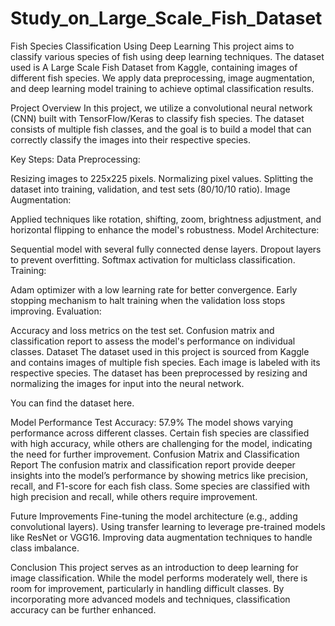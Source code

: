 # Study_on_Large_Scale_Fish_Dataset
Fish Species Classification Using Deep Learning
This project aims to classify various species of fish using deep learning techniques. The dataset used is A Large Scale Fish Dataset from Kaggle, containing images of different fish species. We apply data preprocessing, image augmentation, and deep learning model training to achieve optimal classification results.

Project Overview
In this project, we utilize a convolutional neural network (CNN) built with TensorFlow/Keras to classify fish species. The dataset consists of multiple fish classes, and the goal is to build a model that can correctly classify the images into their respective species.

Key Steps:
Data Preprocessing:

Resizing images to 225x225 pixels.
Normalizing pixel values.
Splitting the dataset into training, validation, and test sets (80/10/10 ratio).
Image Augmentation:

Applied techniques like rotation, shifting, zoom, brightness adjustment, and horizontal flipping to enhance the model's robustness.
Model Architecture:

Sequential model with several fully connected dense layers.
Dropout layers to prevent overfitting.
Softmax activation for multiclass classification.
Training:

Adam optimizer with a low learning rate for better convergence.
Early stopping mechanism to halt training when the validation loss stops improving.
Evaluation:

Accuracy and loss metrics on the test set.
Confusion matrix and classification report to assess the model's performance on individual classes.
Dataset
The dataset used in this project is sourced from Kaggle and contains images of multiple fish species. Each image is labeled with its respective species. The dataset has been preprocessed by resizing and normalizing the images for input into the neural network.

You can find the dataset here.

Model Performance
Test Accuracy: 57.9%
The model shows varying performance across different classes. Certain fish species are classified with high accuracy, while others are challenging for the model, indicating the need for further improvement.
Confusion Matrix and Classification Report
The confusion matrix and classification report provide deeper insights into the model’s performance by showing metrics like precision, recall, and F1-score for each fish class. Some species are classified with high precision and recall, while others require improvement.

Future Improvements
Fine-tuning the model architecture (e.g., adding convolutional layers).
Using transfer learning to leverage pre-trained models like ResNet or VGG16.
Improving data augmentation techniques to handle class imbalance.

Conclusion
This project serves as an introduction to deep learning for image classification. While the model performs moderately well, there is room for improvement, particularly in handling difficult classes. By incorporating more advanced models and techniques, classification accuracy can be further enhanced.
